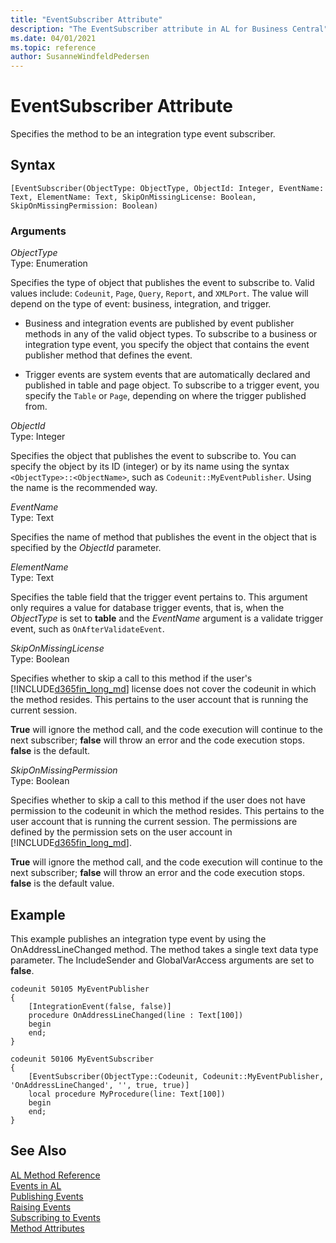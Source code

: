 ```yaml
---
title: "EventSubscriber Attribute"
description: "The EventSubscriber attribute in AL for Business Central"
ms.date: 04/01/2021
ms.topic: reference
author: SusanneWindfeldPedersen
---
```


# EventSubscriber Attribute
Specifies the method to be an integration type event subscriber.

## Syntax  
  
```AL  
[EventSubscriber(ObjectType: ObjectType, ObjectId: Integer, EventName: Text, ElementName: Text, SkipOnMissingLicense: Boolean, SkipOnMissingPermission: Boolean)
```    
  
### Arguments  
*ObjectType*  
Type: Enumeration  
  
Specifies the type of object that publishes the event to subscribe to. Valid values include: `Codeunit`, `Page`, `Query`, `Report`, and `XMLPort`. The value will depend on the type of event: business, integration, and trigger.

- Business and integration events are published by event publisher methods in any of the valid object types. To subscribe to a business or integration type event, you specify the object that contains the event publisher method that defines the event.

- Trigger events are system events that are automatically declared and published in table and page object. To subscribe to a trigger event, you specify the `Table` or `Page`, depending on where the trigger published from.

*ObjectId*  
Type: Integer  

Specifies the object that publishes the event to subscribe to. You can specify the object by its ID (integer) or by its name using the syntax `<ObjectType>::<ObjectName>`, such as `Codeunit::MyEventPublisher`. Using the name is the recommended way.

*EventName*  
Type: Text  

Specifies the name of method that publishes the event in the object that is specified by the *ObjectId* parameter.

*ElementName*  
Type: Text

Specifies the table field that the trigger event pertains to. This argument only requires a value for database trigger events, that is, when the *ObjectType* is set to **table** and the *EventName* argument is a validate trigger event, such as `OnAfterValidateEvent`.

*SkipOnMissingLicense*  
Type: Boolean

Specifies whether to skip a call to this method if the user's [!INCLUDE[d365fin_long_md](../includes/d365fin_long_md.md)] license does not cover the codeunit in which the method resides. This pertains to the user account that is running the current session.

**True** will ignore the method call, and the code execution will continue to the next subscriber; **false** will throw an error and the code execution stops. **false** is the default. 

*SkipOnMissingPermission*  
Type: Boolean

Specifies whether to skip a call to this method if the user does not have permission to the codeunit in which the method resides. This pertains to the user account that is running the current session. The permissions are defined by the permission sets on the user account in [!INCLUDE[d365fin_long_md](../includes/d365fin_long_md.md)].

**True** will ignore the method call, and the code execution will continue to the next subscriber; **false** will throw an error and the code execution stops. **false** is the default value.

## Example
This example publishes an integration type event by using the OnAddressLineChanged method. The method takes a single text data type parameter. The IncludeSender and GlobalVarAccess arguments are set to **false**.

```AL
codeunit 50105 MyEventPublisher
{
    [IntegrationEvent(false, false)]
    procedure OnAddressLineChanged(line : Text[100])
    begin
    end;
}

codeunit 50106 MyEventSubscriber
{
    [EventSubscriber(ObjectType::Codeunit, Codeunit::MyEventPublisher, 'OnAddressLineChanged', '', true, true)]
    local procedure MyProcedure(line: Text[100])
    begin
    end;
}
``` 

## See Also

[AL Method Reference](../methods-auto/library.md)  
[Events in AL](../devenv-events-in-al.md)  
[Publishing Events](../devenv-publishing-events.md)   
[Raising Events](../devenv-raising-events.md)   
[Subscribing to Events](../devenv-subscribing-to-events.md)   
[Method Attributes](devenv-method-attributes.md)